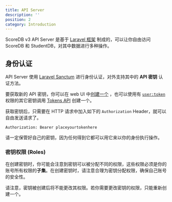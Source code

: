 ```yaml
---
title: API Server
description: ''
position: 2
category: Introduction
---
```


ScoreDB v3 API Server 是基于 [Laravel 框架](https://laravel.com/) 制成的，可以让你自由访问 ScoreDB 和 StudentDB，对其中数据进行多种操作。

## 身份认证

API Server 使用 [Laravel Sanctum](https://laravel.com/docs/8.x/sanctum) 进行身份认证，对外支持其中的 **API 密钥** 认证方法。

要获取新的 API 密钥，你可以在 web UI 中[创建一个](https://scoredb.tech/profile/tokens) ，也可以使用有 [`user:token`](/roles#usertoken) 权限的其它密钥调用 [Tokens API](/endpoint-tokens) 创建一个。

获取密钥后，只需要在 HTTP 请求中加入如下的 `Authorization` Header，就可以自由发送请求了。
```
Authorization: Bearer placeyourtokenhere
```

请一定保管好自己的密钥，因为任何得到它都可以用它来以你的身份执行操作。

### 密钥权限 (Roles)

在创建密钥时，你可能会注意到密钥可以被分配不同的权限，这些权限必须是你的账号所有权限的**子集**。在创建密钥时，请注意合理为密钥分配权限，确保自己账号的安全性。

<alert type="warning">
请注意，密钥被创建后将不能更改其权限。若你需要更改密钥的权限，只能重新创建一个。
</alert>
